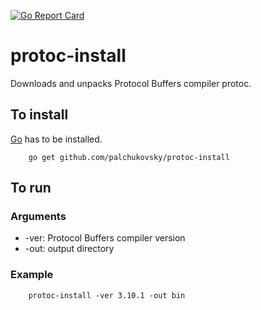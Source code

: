 [![Go Report Card](https://goreportcard.com/badge/github.com/palchukovsky/protoc-install)](https://goreportcard.com/report/github.com/palchukovsky/protoc-install)

# protoc-install
Downloads and unpacks Protocol Buffers compiler protoc.

## To install
[Go](https://golang.org/dl/) has to be installed.
```shell
    go get github.com/palchukovsky/protoc-install
```

## To run
### Arguments
* -ver: Protocol Buffers compiler version
* -out: output directory
### Example
```shell
    protoc-install -ver 3.10.1 -out bin
```